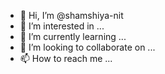 - 👋 Hi, I’m @shamshiya-nit
- 👀 I’m interested in ...
- 🌱 I’m currently learning ...
- 💞️ I’m looking to collaborate on ...
- 📫 How to reach me ...

<!---
shamshiya-nit/shamshiya-nit is a ✨ special ✨ repository because its `README.md` (this file) appears on your GitHub profile.
You can click the Preview link to take a look at your changes.
--->
